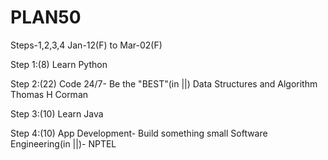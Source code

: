 # PLAN50
Steps-1,2,3,4 
Jan-12(F) to Mar-02(F)

Step 1:(8)
Learn Python

Step 2:(22)
Code 24/7- Be the "BEST"(in ||)
Data Structures and Algorithm
Thomas H Corman

Step 3:(10)
Learn Java

Step 4:(10)
App Development- Build something small 
Software Engineering(in ||)- NPTEL
